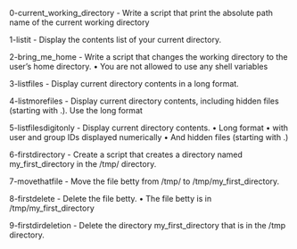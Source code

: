 0-current_working_directory - Write a script that print the absolute path name of the current working directory

1-listit - Display the contents list of your current directory.

2-bring_me_home - Write a script that changes the working directory to the user’s home directory.
      • You are not allowed to use any shell variables

3-listfiles - Display current directory contents in a long format.

4-listmorefiles - Display current directory contents, including hidden files (starting with .). Use the long format

5-listfilesdigitonly - Display current directory contents.
	• Long format
	• with user and group IDs displayed numerically
	• And hidden files (starting with .)

6-firstdirectory - Create a script that creates a directory named my_first_directory in the /tmp/ directory.

7-movethatfile - Move the file betty from /tmp/ to /tmp/my_first_directory.

8-firstdelete - Delete the file betty.
       • The file betty is in /tmp/my_first_directory

9-firstdirdeletion - Delete the directory my_first_directory that is in the /tmp directory.